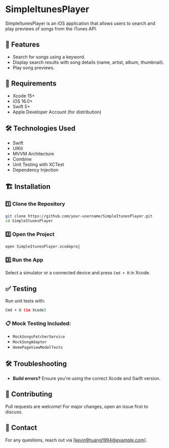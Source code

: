 # SimpleItunesPlayer

SimpleItunesPlayer is an iOS application that allows users to search and play previews of songs from the iTunes API.

## 🚀 Features
- Search for songs using a keyword.
- Display search results with song details (name, artist, album, thumbnail).
- Play song previews.

## 📲 Requirements
- Xcode 15+
- iOS 16.0+
- Swift 5+
- Apple Developer Account (for distribution)

## 🛠 Technologies Used
- Swift
- UIKit
- MVVM Architecture
- Combine
- Unit Testing with XCTest
- Dependency Injection

## 🏗 Installation
### 1️⃣ Clone the Repository
```sh
git clone https://github.com/your-username/SimpleItunesPlayer.git
cd SimpleItunesPlayer
```

### 2️⃣ Open the Project
```sh
open SimpleItunesPlayer.xcodeproj
```

### 3️⃣ Run the App
Select a simulator or a connected device and press `Cmd + R` in Xcode.

## ✅ Testing
Run unit tests with:
```sh
Cmd + U (in Xcode)
```
### 📋 Mock Testing Included:
- `MockSongsFetcherService`
- `MockSongAdapter`
- `HomePageViewModelTests`

## 🛠 Troubleshooting
- **Build errors?** Ensure you're using the correct Xcode and Swift version.

## 🙌 Contributing
Pull requests are welcome! For major changes, open an issue first to discuss.

## 📧 Contact
For any questions, reach out via [kevin9huang1994@example.com].


